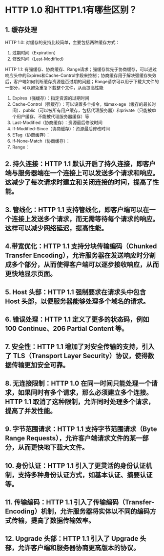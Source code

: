 # HTTP 1.0 和HTTP1.1有哪些区别？

## 1. 缓存处理

HTTP 1.0: 对缓存的支持比较简单，主要包括两种缓存方式：
 1.  过期时间（Expiration）
 2. 修改时间（Last-Modified）


HTTP 1.1: 有强缓存、协商缓存、Range请求；强缓存优先于协商缓存，可以通过响应头中的Expires和Cache-Control字段来控制；协商缓存用于解决强缓存失效后，客户端如何判断缓存资源是否过期的问题；Range请求可以用于下载大文件的一部分，可以避免重复下载整个文件，从而提高性能

 1. Expires（强缓存）：指定资源的过期时间
 2. Cache-Control（强缓存）：可以设置多个指令，如max-age（缓存的最长时间）、public（可以被所有用户缓存，包括代理服务器）和private（只能被单个用户缓存，不能被代理服务器缓存）等
 3. Last-Modified（协商缓存）：资源最后修改时间
 4. If-Modified-Since（协商缓存）：资源最后修改时间
 5. ETag（协商缓存）：
 6. If-None-Match（协商缓存）：
 7. Range：


## 2. 持久连接：HTTP 1.1 默认开启了持久连接，即客户端与服务器端在一个连接上可以发送多个请求和响应。这减少了每次请求时建立和关闭连接的时间，提高了性能。


## 3. 管线化：HTTP 1.1 支持管线化，即客户端可以在一个连接上发送多个请求，而无需等待每个请求的响应。这样可以减少网络延迟，提高性能。

## 4.带宽优化：HTTP 1.1 支持分块传输编码（Chunked Transfer Encoding），允许服务器在发送响应时分割成多个部分，从而使得客户端可以逐步接收响应，从而更快地显示页面。


## 5. Host 头部：HTTP 1.1 强制要求在请求头中包含 Host 头部，以便服务器能够处理多个域名的请求。

## 6. 错误处理：HTTP 1.1 定义了更多的状态码，例如 100 Continue、206 Partial Content 等。

## 7. 安全性：HTTP 1.1 增加了对安全传输的支持，引入了 TLS（Transport Layer Security）协议，使得数据传输更加安全可靠。


## 8. 无连接限制：HTTP 1.0 在同一时间只能处理一个请求，如果同时有多个请求，那么必须建立多个连接。HTTP 1.1 取消了这种限制，允许同时处理多个请求，提高了并发性能。

## 9. 字节范围请求：HTTP 1.1 支持字节范围请求（Byte Range Requests），允许客户端请求文件的某一部分，从而更快地下载大文件。

## 10. 身份认证：HTTP 1.1 引入了更灵活的身份认证机制，支持多种身份认证方式，如基本认证、摘要认证等。

## 11. 传输编码：HTTP 1.1 引入了传输编码（Transfer-Encoding）机制，允许服务器将实体以不同的编码方式传输，提高了数据传输效率。

## 12. Upgrade 头部：HTTP 1.1 引入了 Upgrade 头部，允许客户端和服务器协商更高版本的协议。